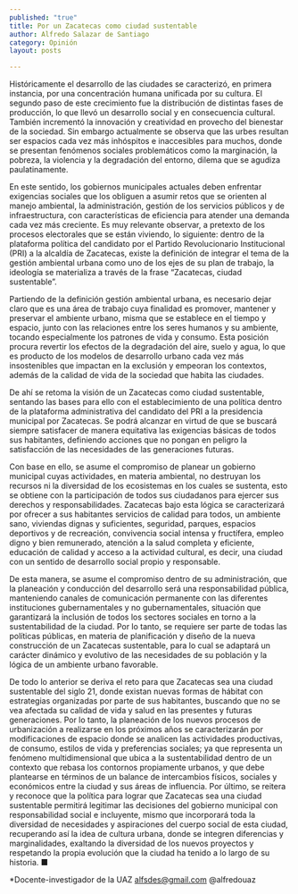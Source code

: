 ```yaml
---
published: "true"
title: Por un Zacatecas como ciudad sustentable
author: Alfredo Salazar de Santiago
category: Opinión
layout: posts

---
```



Históricamente el desarrollo de las ciudades se caracterizó, en primera instancia, por una concentración humana unificada por su cultura. El segundo paso de este crecimiento fue la distribución de distintas fases de producción, lo que llevó un desarrollo social y en consecuencia cultural. También incrementó la innovación y creatividad en provecho del bienestar de la sociedad. Sin embargo actualmente se observa que las urbes resultan ser espacios cada vez más inhóspitos e inaccesibles para muchos, donde se presentan fenómenos sociales problemáticos como la marginación, la pobreza, la violencia y la degradación del entorno, dilema que se agudiza paulatinamente.

En este sentido, los gobiernos municipales actuales deben enfrentar exigencias sociales que los obliguen a asumir retos que se orienten al manejo ambiental, la administración, gestión de los servicios públicos y de infraestructura, con características de eficiencia para atender una demanda cada vez más creciente.
Es muy relevante observar, a pretexto de los procesos electorales que se están viviendo, lo siguiente: dentro de la plataforma política del candidato por el Partido Revolucionario Institucional (PRI) a la alcaldía de Zacatecas, existe la definición de integrar el tema de la gestión ambiental urbana como uno de los ejes de su plan de trabajo, la ideología se materializa a través de la frase “Zacatecas, ciudad sustentable”.

Partiendo de la definición gestión ambiental urbana, es necesario dejar claro que es una área de trabajo cuya finalidad es promover, mantener y preservar el ambiente urbano, misma que se establece en el tiempo y espacio, junto con las relaciones entre los seres humanos y su ambiente, tocando especialmente los patrones de vida y consumo. Esta posición procura revertir los efectos de la degradación del aire, suelo y agua, lo que es producto de los modelos de desarrollo urbano cada vez más insostenibles que impactan en la exclusión y empeoran los contextos, además de la calidad de vida de la sociedad que habita las ciudades.

De ahí se retoma la visión de un Zacatecas como ciudad sustentable, sentando las bases para ello con el establecimiento de una política dentro de la plataforma administrativa del candidato del PRI a la presidencia municipal por Zacatecas. Se podrá alcanzar en virtud de que se buscará siempre satisfacer de manera equitativa las exigencias básicas de todos sus habitantes, definiendo acciones que no pongan en peligro la satisfacción de las necesidades de las generaciones futuras.

Con base en ello, se asume el compromiso de planear un gobierno municipal cuyas actividades, en materia ambiental, no destruyan los recursos ni la diversidad de los ecosistemas en los cuales se sustenta, esto se obtiene con la participación de todos sus ciudadanos para ejercer sus derechos y responsabilidades. Zacatecas bajo esta lógica se caracterizará por ofrecer a sus habitantes servicios de calidad para todos, un ambiente sano, viviendas dignas y suficientes, seguridad, parques, espacios deportivos y de recreación, convivencia social intensa y fructífera, empleo digno y bien remunerado, atención a la salud completa y eficiente, educación de calidad y acceso a la actividad cultural, es decir, una ciudad con un sentido de desarrollo social propio y responsable.

De esta manera, se asume el compromiso dentro de su administración, que la planeación y conducción del desarrollo será una responsabilidad pública, manteniendo canales de comunicación permanente con las diferentes instituciones gubernamentales y no gubernamentales, situación que garantizará la inclusión de todos los sectores sociales en torno a la sustentabilidad de la ciudad. Por lo tanto, se requiere ser parte de todas las políticas públicas, en materia de planificación y diseño de la nueva construcción de un Zacatecas sustentable, para lo cual se adaptará un carácter dinámico y evolutivo de las necesidades de su población y la lógica de un ambiente urbano favorable.

De todo lo anterior se deriva el reto para que Zacatecas sea una ciudad sustentable del siglo 21, donde existan nuevas formas de hábitat con estrategias organizadas por parte de sus habitantes, buscando que no se vea afectada su calidad de vida y salud en las presentes y futuras generaciones. Por lo tanto, la planeación de los nuevos procesos de urbanización a realizarse en los próximos años se caracterizarán por modificaciones de espacio donde se analicen las actividades productivas, de consumo, estilos de vida y preferencias sociales; ya que representa un fenómeno multidimensional que ubica a la sustentabilidad dentro de un contexto que rebasa los contornos propiamente urbanos, y que debe plantearse en términos de un balance de intercambios físicos, sociales y económicos entre la ciudad y sus áreas de influencia.
Por último, se reitera y reconoce que la política para lograr que Zacatecas sea una ciudad sustentable permitirá legitimar las decisiones del gobierno municipal con responsabilidad social e incluyente, mismo que incorporará toda la diversidad de necesidades y aspiraciones del cuerpo social de esta ciudad, recuperando así la idea de cultura urbana, donde se integren diferencias y marginalidades, exaltando la diversidad de los nuevos proyectos y respetando la propia evolución que la ciudad ha tenido a lo largo de su historia. ■

*Docente-investigador de la UAZ
alfsdes@gmail.com
@alfredouaz
